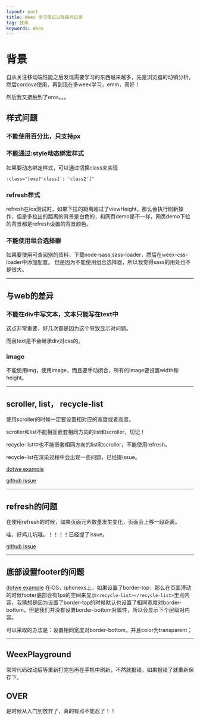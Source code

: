 ```yaml
---
layout: post
title: Weex 学习笔记以及踩坑记录
tag: 技术
keywords: Weex
---
```


# 背景
自从关注移动端性能之后发现需要学习的东西越来越多，先是浏览器的动销分析，然后cordova使用，再到现在多weex学习，emm，真好！


然后我又接触到了eros。。。

## 样式问题

### 不能使用百分比，只支持px

### 不能通过:style动态绑定样式

如果要动态绑定样式，可以通过切换class来实现

`:class="[exp?'class1': 'class2']"`


### refresh样式

refresh在ios测试时，如果下拉的距离超过了viewHeight，那么会执行刷新操作，但是多拉出的距离的背景是白色的，和网页demo是不一样，网页demo下拉的背景都是refresh设置的背景颜色。

### 不能使用组合选择器

如果要使用可查阅别的资料，下载node-sass,sass-loader，然后在weex-css-loader中添加配置。
但是因为不能使用组合选择器，所以我觉得sass的用处也不是很大。

---

## 与web的差异

### 不能在div中写文本，文本只能写在text中

这点非常重要，好几次都是因为这个导致显示对问题。

而且text是不会继承div对css的。

### image

不能使用img，使用image，而且要手动闭合，所有的image要设置width和height。

---

## scroller, list， recycle-list

使用scroller的时候一定要设置相对应的宽度或者高度。

scroller和list不能相互嵌套相同方向的list和scroller，切记！

recycle-list中也不能嵌套相同方向的list和scroller，不能使用refresh。

recycle-list在渲染过程中会出现一些问题，已经提issue。

[dotwe example](http://dotwe.org/vue/9fa9d2f489d1988f7334aeabcae802df)

[github issue](https://github.com/apache/incubator-weex/issues/1629)

---

## refresh的问题

在使用refresh的时候，如果页面元素数量发生变化，页面会上移一段距离。

哇，好鸡儿坑哦。！！！！已经提了issue。

[github issue](https://github.com/apache/incubator-weex/issues/1633)

---

## 底部设置footer的问题

[dotwe example](http://dotwe.org/vue/ab28e101498e78b1730251a727838c5f)
在iOS，iphonexs上，如果设置了border-top，那么在页面滑动的时候footer底部会有1px的空间来显示`<recycle-list></recycle-list>`里点内容，我猜想是因为设置了border-top的时候默认也设置了相同宽度对border-bottom，但是我们并没有设置border-bottom对属性，所以会显示下个层级对内容。

可以采取的办法是：设置相同宽度对border-bottom，并且color为transparent；


---

## WeexPlayground

常常代码改动后等重新打完包再在手机中刷新，不然就报错，如果报错了就重新保存下。


## OVER

是时候从入门到放弃了，真的有点不能忍了！！